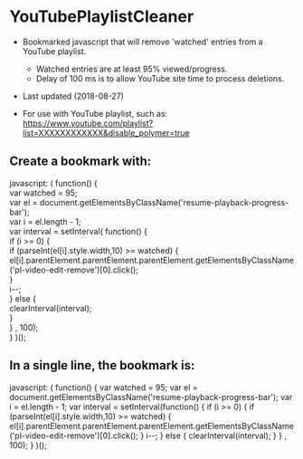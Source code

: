 # YouTubePlaylistCleaner

* Bookmarked javascript that will remove 'watched' entries from a YouTube playlist.  
  * Watched entries are at least 95% viewed/progress.  
  * Delay of 100 ms is to allow YouTube site time to process deletions.

* Last updated (2018-08-27)
* For use with YouTube playlist, such as:  https://www.youtube.com/playlist?list=XXXXXXXXXXXX&disable_polymer=true

## Create a bookmark with:

javascript: ( 
function() {     
	var watched = 95;   
	var el = document.getElementsByClassName('resume-playback-progress-bar');   
	var i = el.length - 1;   
	var interval = setInterval(
		function() {   
			if (i >= 0) {       
				if (parseInt(el[i].style.width,10) >= watched) {           
					el[i].parentElement.parentElement.parentElement.getElementsByClassName('pl-video-edit-remove')[0].click();       
				}       
				i--;   
			} else {          
				clearInterval(interval);   
			}  
		}
	, 100);   
} 
)();

## In a single line, the bookmark is:
javascript: ( function() { var watched = 95; var el = document.getElementsByClassName('resume-playback-progress-bar'); var i = el.length - 1; var interval = setInterval(function() { if (i >= 0) { if (parseInt(el[i].style.width,10) >= watched) { el[i].parentElement.parentElement.parentElement.getElementsByClassName('pl-video-edit-remove')[0].click(); } i--; } else { clearInterval(interval);   } } , 100);   } )();
